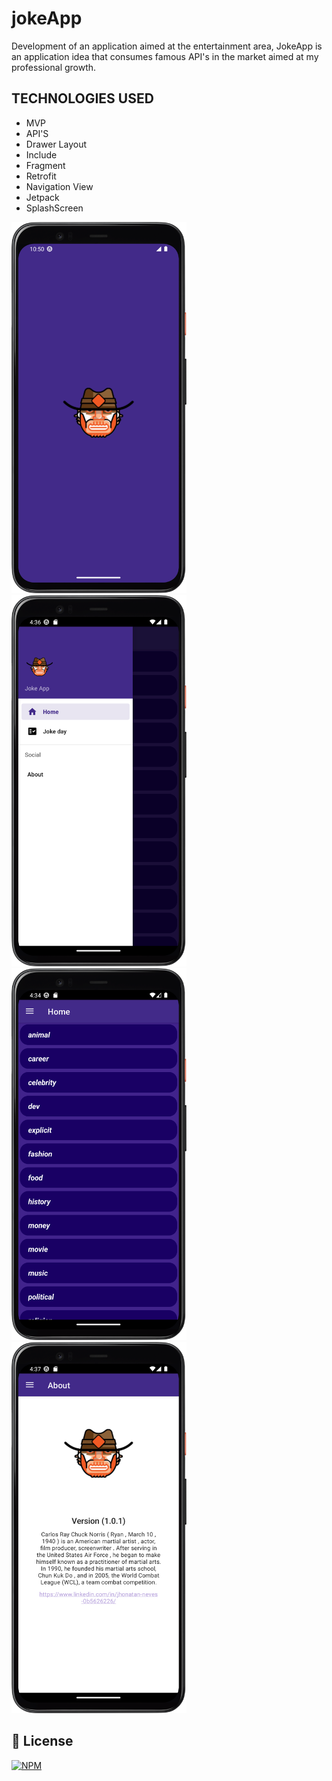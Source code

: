 # jokeApp
Development of an application aimed at the entertainment area, JokeApp is an application idea that consumes famous API's in the market aimed at my professional growth.

## TECHNOLOGIES USED
- MVP
- API'S
- Drawer Layout
- Include
- Fragment
- Retrofit
- Navigation View
- Jetpack
- SplashScreen

<div aling="light">
<img aling="right" alt="Splash Screen" src="./app/tl_1.png" width="280px"/> 
</div>

<div aling="light">
<img aling="right" alt="Splash Screen" src="./app/tl_3.png" width="280px"/>
</div>

<div aling="light">
  <img aling="right" alt="Splash Screen" src="./app/tl_2.png" width="280px"/>
</div>

<div aling="light">
<img aling="right" alt="Splash Screen" src="./app/tl_5.png" width="280px"/>
</div>

## 📜 License
[![NPM](https://img.shields.io/github/license/JhonatanNeves/appCaixa)](https://github.com/JhonatanNeves/appCaixa/blob/master/LICENCE)
